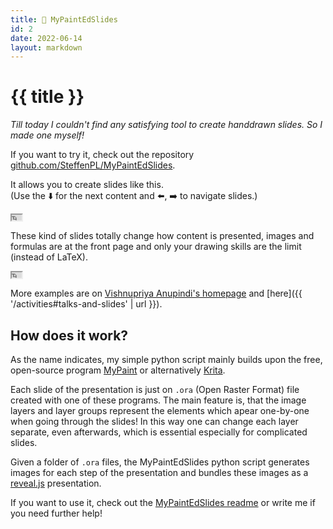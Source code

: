 ```yaml
---
title: 🎨 MyPaintEdSlides
id: 2
date: 2022-06-14
layout: markdown
---
```


# {{ title }}

_Till today I couldn't find any satisfying tool to create
handdrawn slides. So I made one myself!_

If you want to try it, check out the repository [github.com/SteffenPL/MyPaintEdSlides](https://github.com/SteffenPL/MyPaintEdSlides).

It allows you to create slides like this. <br>(Use the ⬇️ for the next content and ⬅️, ➡️ to navigate slides.)

<div class="container mx-auto bg-lime-200 aspect-video">
<iframe class="h-full w-full" width="16" height="9" src="
https://steffenpl.github.io/MyPaintEdSlidesExamples/talks/2018/student_talk/index.html#/2/11">
</iframe>
</div>

These kind of slides totally change how content is presented, images and formulas are at the front page 
and only your drawing skills are the limit (instead of LaTeX).

<div class="container mx-auto bg-lime-200 aspect-video">
<iframe class="h-full w-full" width="16" height="9" src="https://steffenpl.github.io/MyPaintEdSlidesExamples/talks/2018/master_thesis/index.html#/3/1">
</iframe>
</div>

More examples are on [Vishnupriya Anupindi's homepage](https://vishnupriya-anupindi.github.io/research/#talks-and-slides) and [here]({{ '/activities#talks-and-slides' | url }}). 

## How does it work? 

As the name indicates, my simple python script mainly builds upon the free, open-source program
[MyPaint](http://mypaint.org/) or alternatively [Krita](https://krita.org/en/).

Each slide of the presentation is just on `.ora` (Open Raster Format) file created with one of these programs.
The main feature is, that the image layers and layer groups represent the elements which apear one-by-one when going through the slides!
In this way one can change each layer separate, even afterwards, which is essential especially for complicated slides.


Given a folder of `.ora` files, the MyPaintEdSlides python script 
generates images for each step of the presentation and bundles these images as a [reveal.js](https://revealjs.com/) presentation.

If you want to use it, check out the [MyPaintEdSlides readme](https://github.com/SteffenPL/MyPaintEdSlides#readme) or write me if you need further help! 

